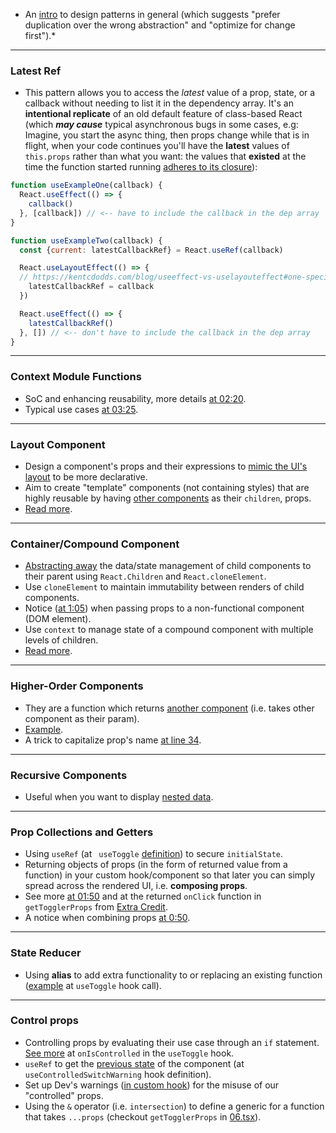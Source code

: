 - An [intro](https://kentcdodds.com/blog/aha-programming) to design patterns in general (which suggests "prefer duplication over the wrong abstraction" and "optimize for change first").*
---

### Latest Ref
- This pattern allows you to access the *latest* value of a prop, state, or a callback without needing to list it in the dependency array. It's an **intentional replicate** of an old default feature of class-based React (which ***may cause*** typical asynchronous bugs in some cases, e.g: Imagine, you start the async thing, then props change while that is in flight, when your code continues you'll have the **latest** values of `this.props` rather than what you want: the values that **existed** at the time the function started running [adheres to its closure](https://epicreact.dev/how-react-uses-closures-to-avoid-bugs/)):

```js
function useExampleOne(callback) {
  React.useEffect(() => {
    callback()
  }, [callback]) // <-- have to include the callback in the dep array
}

function useExampleTwo(callback) {
  const {current: latestCallbackRef} = React.useRef(callback)

  React.useLayoutEffect(() => {
  // https://kentcdodds.com/blog/useeffect-vs-uselayouteffect#one-special-case
    latestCallbackRef = callback
  })

  React.useEffect(() => {
    latestCallbackRef()
  }, []) // <-- don't have to include the callback in the dep array
}
```
---

### Context Module Functions
- SoC and enhancing reusability, more details [at 02:20](https://epicreact.dev/modules/advanced-react-patterns/context-module-functions-solution).
- Typical use cases [at 03:25](https://epicreact.dev/modules/advanced-react-patterns/context-module-functions-solution).
---

### Layout Component 
- Design a component's props and their expressions to [mimic the UI's layout](https://github.com/HelpMe-Pls/advanced-react-patterns/blob/extra/src/final/TS/02.tsx) to be more declarative. 
- Aim to create "template" components (not containing styles) that are highly reusable by having [other components](https://github.com/HelpMe-Pls/react-design-patterns/blob/Layout-components-02/src/App.js) as their `children`, props.
- [Read more](https://epicreact.dev/one-react-mistake-thats-slowing-you-down/).
---

### Container/Compound Component
- [Abstracting away](https://github.com/HelpMe-Pls/react-design-patterns/blob/Container-components-01/src/App.js) the data/state management of child components to their parent using `React.Children` and `React.cloneElement`.
- Use `cloneElement` to maintain immutability between renders of child components.
- Notice ([at 1:05](https://epicreact.dev/modules/advanced-react-patterns/compound-components-extra-credit-solution-1)) when passing props to a non-functional component (DOM element).
- Use `context` to manage state of a compound component with multiple levels of children.
- [Read more](https://ryanflorence.dev/p/advanced-element-composition-in-react).
---

### Higher-Order Components
- They are a function which returns [another component](https://github.com/HelpMe-Pls/react-design-patterns/blob/Higher-order-Components/src/UserInfoForm.js) (i.e. takes other component as their param).
- [Example](https://github.com/HelpMe-Pls/react-design-patterns/blob/HOC%2B%2B/src/partiallyApply.js).
- A trick to capitalize prop's name [at line 34](https://github.com/HelpMe-Pls/react-design-patterns/blob/Higher-order-Components/src/withEditableResource.js).
---

### Recursive Components
- Useful when you want to display [nested data](https://github.com/HelpMe-Pls/react-design-patterns/blob/Recursive-components/src/App.js).
---

### Prop Collections and Getters
- Using `useRef` (at ` useToggle` [definition](https://github.com/HelpMe-Pls/advanced-react-patterns/blob/extra/src/final/TS/04.tsx)) to secure `initialState`.
- Returning objects of props (in the form of returned value from a function) in your custom hook/component so that later you can simply spread across the rendered UI, i.e. **composing props**. 
- See more [at 01:50](https://epicreact.dev/modules/advanced-react-patterns/prop-collections-and-getters-extra-credit-solution-1) and at the returned `onClick` function in `getTogglerProps` from [Extra Credit](https://github.com/HelpMe-Pls/advanced-react-patterns/blob/master/src/final/04.extra-1.js).
- A notice when combining props [at 0:50](https://epicreact.dev/modules/advanced-react-patterns/prop-collections-and-getters-extra-credit-solution-1).
---

### State Reducer
- Using **alias** to add extra functionality to or replacing an existing function ([example](https://github.com/HelpMe-Pls/advanced-react-patterns/blob/extra/src/final/TS/05.tsx) at `useToggle` hook call).
---

### Control props
- Controlling props by evaluating their use case through an `if` statement. [See more](https://github.com/HelpMe-Pls/advanced-react-patterns/blob/master/src/exercise/06.js) at `onIsControlled` in the `useToggle` hook. 
- `useRef` to get the [previous state](https://github.com/HelpMe-Pls/advanced-react-patterns/blob/master/src/exercise/06.js) of the component (at `useControlledSwitchWarning` hook definition).
- Set up Dev's warnings ([in custom hook](https://github.com/HelpMe-Pls/advanced-react-patterns/blob/extra/src/utils.tsx)) for the misuse of our "controlled" props.
- Using the `&` operator (i.e. `intersection`) to define a generic for a function that takes `...props` (checkout `getTogglerProps` in [06.tsx](https://github.com/HelpMe-Pls/advanced-react-patterns/blob/extra/src/final/TS/06.tsx)).